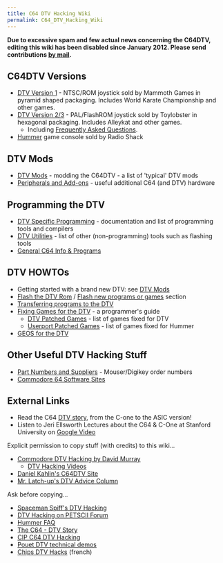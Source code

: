 ```yaml
---
title: C64 DTV Hacking Wiki
permalink: C64_DTV_Hacking_Wiki
---
```


**Due to excessive spam and few actual news concerning the C64DTV,
editing this wiki has been disabled since January 2012. Please send
contributions [by mail](Special:Emailuser/1570 "wikilink").**

C64DTV Versions
---------------

-   [DTV Version 1](DTV_Version_1 "wikilink") - NTSC/ROM joystick sold
    by Mammoth Games in pyramid shaped packaging. Includes World Karate
    Championship and other games.
-   [DTV Version 2/3](DTV_Version_2/3 "wikilink") - PAL/FlashROM
    joystick sold by Toylobster in hexagonal packaging. Includes
    Alleykat and other games.
    -   Including [Frequently Asked
        Questions](DTV_Version_2/3#FAQ "wikilink").
-   [Hummer](Hummer "wikilink") game console sold by Radio Shack

DTV Mods
--------

-   [DTV Mods](DTV_Mods "wikilink") - modding the C64DTV - a list of
    'typical' DTV mods
-   [Peripherals and Add-ons](Peripherals_and_Add-ons "wikilink") -
    useful additional C64 (and DTV) hardware

Programming the DTV
-------------------

-   [DTV Specific Programming](DTV_Specific_Programming "wikilink") -
    documentation and list of programming tools and compilers
-   [DTV Utilities](DTV_Utilities "wikilink") - list of other
    (non-programming) tools such as flashing tools
-   [General C64 Info &
    Programs](General_C64_Info_&_Programs "wikilink")

DTV HOWTOs
----------

-   Getting started with a brand new DTV: see [DTV
    Mods](DTV_Mods "wikilink")
-   [Flash the DTV Rom](Flash_the_DTV_Rom "wikilink") / [Flash new
    programs or games](Flash_the_DTV_Rom#Flash_new_programs "wikilink")
    section
-   [Transferring programs to the
    DTV](Transferring_programs_to_the_DTV "wikilink")
-   [Fixing Games for the DTV](Fixing_Games_for_the_DTV "wikilink") - a
    programmer's guide
    -   [DTV Patched Games](DTV_Patched_Games "wikilink") - list of
        games fixed for DTV
    -   [Userport Patched Games](Userport_Patched_Games "wikilink") -
        list of games fixed for Hummer
-   [GEOS for the DTV](GEOS_for_the_DTV "wikilink")

Other Useful DTV Hacking Stuff
------------------------------

-   [Part Numbers and
    Suppliers](Part_Numbers_and_Suppliers "wikilink") - Mouser/Digikey
    order numbers
-   [Commodore 64 Software
    Sites](Commodore_64_Software_Sites "wikilink")

External Links
--------------

-   Read the C64 [DTV
    story](http://www.hobby.nl/~commodore-gg/CIP/Pagina/INFO-DTV-GB.htm),
    from the C-one to the ASIC version!
-   Listen to Jeri Ellsworth Lectures about the C64 & C-One at Stanford
    University on [Google
    Video](http://video.google.com/videoplay?docid=-1053309060448851979&hl=en-CA)

Explicit permission to copy stuff (with credits) to this wiki...

-   [Commodore DTV Hacking by David
    Murray](http://galaxy22.dyndns.org/dtv/)
    -   [DTV Hacking Videos](http://galaxy22.dyndns.org/dtv/hackvideo/)
-   [Daniel Kahlin's C64DTV Site](http://www.kahlin.net/daniel/dtv/)
-   [Mr. Latch-up's DTV Advice
    Column](http://www.geocities.com/dtvhacking/)

Ask before copying...

-   [Spaceman Spiff's DTV Hacking](http://symlink.dk/nostalgia/dtv/)
-   [DTV Hacking on PETSCII
    Forum](http://jledger.proboards19.com/index.cgi?board=dtvhacking)
-   [Hummer
    FAQ](http://home.earthlink.net/~dgdtv/dtv/data/hummer_faq.html)
-   [The C64 - DTV
    Story](http://www.hobby.nl/~commodore-gg/CIP/Pagina/INFO-DTV-GB.htm)
-   [CIP C64 DTV
    Hacking](http://home.wanadoo.nl/richard.lagendijk/Pagina/COMP-C64-DTV-Hacking.htm)
-   [Pouet DTV technical
    demos](http://pouet.net/prodlist.php?platform%5B%5D=C64+DTV)
-   [Chips DTV Hacks](http://alg5.ifrance.com/dtv/index.htm) (french)

